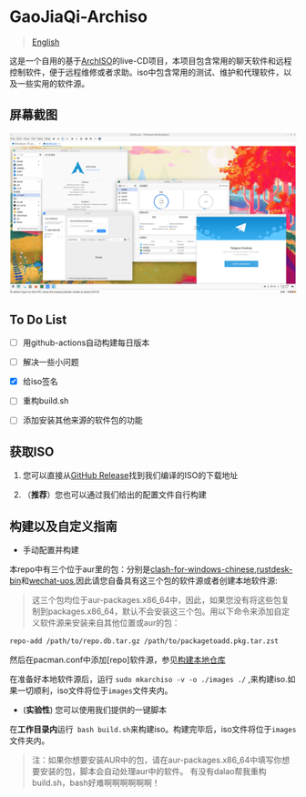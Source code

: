 # GaoJiaQi-Archiso
> [English](README-en.md)

这是一个自用的基于[ArchISO](https://gitlab.archlinux.org/archlinux/archiso)的live-CD项目，本项目包含常用的聊天软件和远程控制软件，便于远程维修或者求助。iso中包含常用的测试、维护和代理软件，以及一些实用的软件源。

## 屏幕截图

![1](pics/1.png)

## To Do List

- [ ] 用github-actions自动构建每日版本
- [ ] 解决一些小问题
- [x] 给iso签名
- [ ] 重构build.sh
- [ ] 添加安装其他来源的软件包的功能


## 获取ISO
1. 您可以直接从[GitHub Release](https://github.com/world-nb-organization/GaoJiaQi-Archiso/releases)找到我们编译的ISO的下载地址

2. （**推荐**）您也可以通过我们给出的配置文件自行构建

## 构建以及自定义指南

- 手动配置并构建

本repo中有三个位于aur里的包：分别是[clash-for-windows-chinese](https://aur.archlinux.org/packages/clash-for-windows-chinese),[rustdesk-bin](https://aur.archlinux.org/packages/rustdesk-bin)和[wechat-uos](https://aur.archlinux.org/packages/wechat-uos),因此请您自备具有这三个包的软件源或者创建本地软件源:
> 这三个包均位于aur-packages.x86_64中，因此，如果您没有将这些包复制到packages.x86_64，默认不会安装这三个包。用以下命令来添加自定义软件源来安装来自其他位置或aur的包：

```bash
repo-add /path/to/repo.db.tar.gz /path/to/packagetoadd.pkg.tar.zst
```

然后在pacman.conf中添加[repo]软件源，参见[构建本地仓库](https://wiki.archlinux.org/title/Pacman_(%E7%AE%80%E4%BD%93%E4%B8%AD%E6%96%87)/Tips_and_tricks_(%E7%AE%80%E4%BD%93%E4%B8%AD%E6%96%87)#%E8%87%AA%E5%BB%BA%E6%9C%AC%E5%9C%B0%E4%BB%93%E5%BA%93)

在准备好本地软件源后，运行 `sudo mkarchiso -v -o ./images ./` ,来构建iso.如果一切顺利，iso文件将位于`images`文件夹内。

- (**实验性**) 您可以使用我们提供的一键脚本

在**工作目录内**运行``` bash build.sh```来构建iso。构建完毕后，iso文件将位于`images`文件夹内。

> 注：如果你想要安装AUR中的包，请在aur-packages.x86_64中填写你想要安装的包，脚本会自动处理aur中的软件。
> 有没有dalao帮我重构build.sh，bash好难啊啊啊啊啊啊！

